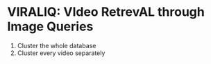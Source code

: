 # VIRALIQ: VIdeo RetrevAL through Image Queries

1. Cluster the whole database
2. Cluster every video separately




